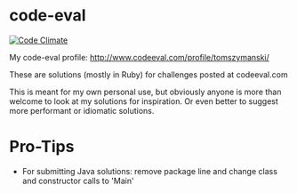 code-eval
=========
[![Code Climate](https://codeclimate.com/github/unrealities/code-eval/badges/gpa.svg)](https://codeclimate.com/github/unrealities/code-eval)

My code-eval profile: http://www.codeeval.com/profile/tomszymanski/

These are solutions (mostly in Ruby) for challenges posted at codeeval.com

This is meant for my own personal use, but obviously anyone is more than welcome to look at my solutions for inspiration. Or even better to suggest more performant or idiomatic solutions.

Pro-Tips
========
* For submitting Java solutions: remove package line and change class and constructor calls to 'Main'
